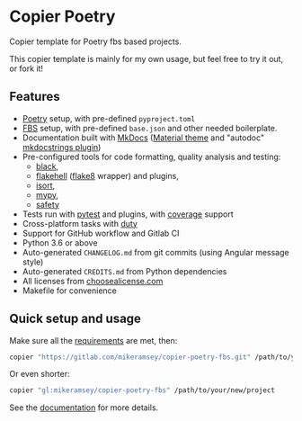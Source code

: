 # Copier Poetry

Copier template for Poetry fbs based projects.

This copier template is mainly for my own usage,
but feel free to try it out, or fork it!

## Features

- [Poetry](https://github.com/sdispater/poetry) setup, with pre-defined `pyproject.toml`
- [FBS](https://github.com/mherrmann/fbs) setup, with pre-defined `base.json` and other needed boilerplate.
- Documentation built with [MkDocs](https://github.com/mkdocs/mkdocs)
  ([Material theme](https://github.com/squidfunk/mkdocs-material)
  and "autodoc" [mkdocstrings plugin](https://github.com/pawamoy/mkdocstrings))
- Pre-configured tools for code formatting, quality analysis and testing:
    - [black](https://github.com/psf/black),
    - [flakehell](https://github.com/life4/flakehell)
      ([flake8](https://gitlab.com/pycqa/flake8) wrapper) and plugins,
    - [isort](https://github.com/timothycrosley/isort),
    - [mypy](https://github.com/python/mypy),
    - [safety](https://github.com/pyupio/safety)
- Tests run with [pytest](https://github.com/pytest-dev/pytest) and plugins, with [coverage](https://github.com/nedbat/coveragepy) support
- Cross-platform tasks with [duty](https://github.com/pawamoy/duty)
- Support for GitHub workflow and Gitlab CI
- Python 3.6 or above
- Auto-generated `CHANGELOG.md` from git commits (using Angular message style)
- Auto-generated `CREDITS.md` from Python dependencies
- All licenses from [choosealicense.com](https://choosealicense.com/appendix/)
- Makefile for convenience

## Quick setup and usage

Make sure all the
[requirements](https://pawamoy.github.io/copier-poetry/requirements)
are met, then:

```bash
copier "https://gitlab.com/mikeramsey/copier-poetry-fbs.git" /path/to/your/new/project
```

Or even shorter:

```bash
copier "gl:mikeramsey/copier-poetry-fbs" /path/to/your/new/project
```

See the [documentation](https://pawamoy.github.io/copier-poetry)
for more details.